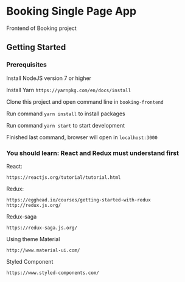 # Booking Single Page App

Frontend of Booking project

## Getting Started



### Prerequisites

Install NodeJS version 7 or higher

Install Yarn `https://yarnpkg.com/en/docs/install`

Clone this project and open command line in `booking-frontend`

Run command `yarn install` to install packages

Run command `yarn start` to start development 

Finished last command, browser will open in `localhost:3000`

### You should learn: React and Redux must understand first
React:
```
https://reactjs.org/tutorial/tutorial.html
```
Redux:
```
https://egghead.io/courses/getting-started-with-redux
http://redux.js.org/
```
Redux-saga
```
https://redux-saga.js.org/
```
Using theme Material
```
http://www.material-ui.com/
```

Styled Component

```
https://www.styled-components.com/
```




